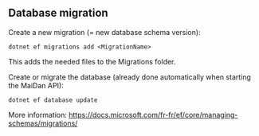 ## Database migration

Create a new migration (= new database schema version):

```dotnet ef migrations add <MigrationName>```

This adds the needed files to the Migrations folder.

Create or migrate the database (already done automatically when starting the MaiDan API):

```dotnet ef database update```

More information: https://docs.microsoft.com/fr-fr/ef/core/managing-schemas/migrations/